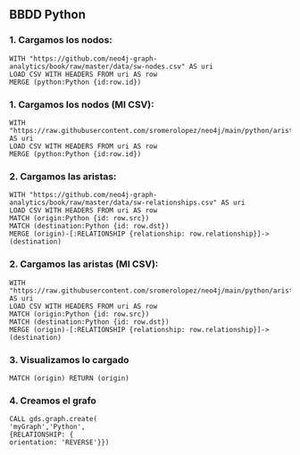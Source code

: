 
## BBDD Python

### 1. Cargamos los nodos:

```console
WITH "https://github.com/neo4j-graph-analytics/book/raw/master/data/sw-nodes.csv" AS uri
LOAD CSV WITH HEADERS FROM uri AS row
MERGE (python:Python {id:row.id})
```

### 1. Cargamos los nodos (MI CSV):

```console
WITH "https://raw.githubusercontent.com/sromerolopez/neo4j/main/python/aristas.csv" AS uri
LOAD CSV WITH HEADERS FROM uri AS row
MERGE (python:Python {id:row.id})
```

### 2. Cargamos las aristas:

```console
WITH "https://github.com/neo4j-graph-analytics/book/raw/master/data/sw-relationships.csv" AS uri
LOAD CSV WITH HEADERS FROM uri AS row
MATCH (origin:Python {id: row.src})
MATCH (destination:Python {id: row.dst})
MERGE (origin)-[:RELATIONSHIP {relationship: row.relationship}]->(destination)
```



### 2. Cargamos las aristas (MI CSV):

```console
WITH "https://raw.githubusercontent.com/sromerolopez/neo4j/main/python/aristas.csv" AS uri
LOAD CSV WITH HEADERS FROM uri AS row
MATCH (origin:Python {id: row.src})
MATCH (destination:Python {id: row.dst})
MERGE (origin)-[:RELATIONSHIP {relationship: row.relationship}]->(destination)
```




### 3. Visualizamos lo cargado

```console
MATCH (origin) RETURN (origin)
```

### 4. Creamos el grafo

```console
CALL gds.graph.create(
'myGraph','Python',
{RELATIONSHIP: {
orientation: 'REVERSE'}})
```
